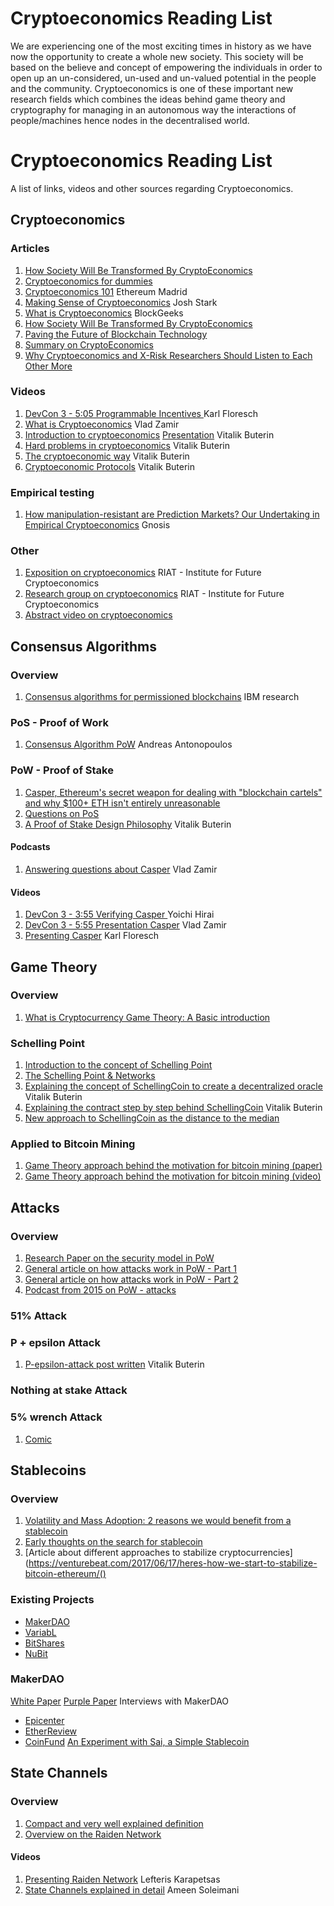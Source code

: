 # Cryptoeconomics Reading List

We are experiencing one of the most exciting times in history as we have now the opportunity to create a whole new society. This society will be based on the believe and concept of empowering the individuals in order to open up an un-considered, un-used and un-valued potential in the people and the community. Cryptoeconomics is one of these important new research fields which combines the ideas behind game theory and cryptography for managing in an autonomous way the interactions of people/machines hence nodes in the decentralised world.

<!-- /MarkdownTOC -->

# Cryptoeconomics Reading List

A list of links, videos and other sources regarding Cryptoeconomics.

## Cryptoeconomics

### Articles

1. [How Society Will Be Transformed By CryptoEconomics](https://media.comakery.com/how-society-will-be-transformed-by-crypto-economics-b02b6765ca8c)
1.  [Cryptoeconomics for dummies](https://medium.com/@j32804/cryptoeconomics-for-dummies-part-0-7172efa81507)
1.  [Cryptoeconomics 101](http://slides.com/ethereummadrid/cryptoeconomics101-stablecoin#/) Ethereum Madrid
1.  [Making Sense of Cryptoeconomics](https://medium.com/@jjmstark/making-sense-of-cryptoeconomics-c6455776669)
Josh Stark
1.  [What is Cryptoeconomics](https://blockgeeks.com/guides/what-is-cryptoeconomics/)
BlockGeeks
1.  [How Society Will Be Transformed By CryptoEconomics](https://media.comakery.com/how-society-will-be-transformed-by-crypto-economics-b02b6765ca8c)
1.  [Paving the Future of Blockchain Technology](https://hackernoon.com/cryptoeconomics-paving-the-future-of-blockchain-technology-13b04dab971)
1. [Summary on CryptoEconomics](https://medium.com/@jjmstark/making-sense-of-cryptoeconomics-c6455776669)
1. [Why Cryptoeconomics and X-Risk Researchers Should Listen to Each Other More](https://medium.com/@VitalikButerin/why-cryptoeconomics-and-x-risk-researchers-should-listen-to-each-other-more-a2db72b3e86b)

### Videos

1. [DevCon 3 - 5:05 Programmable Incentives ](https://www.youtube.com/watch?v=Yo9o5nDTAAQ) Karl Floresch
1. [What is Cryptoeconomics](https://www.youtube.com/watch?v=9lw3s7iGUXQ) Vlad Zamir
1. [Introduction to cryptoeconomics](https://www.youtube.com/watch?v=pKqdjaH1dRo)
[Presentation](https://edcon.io/ppt/one/Vitalik%20Buterin_Introduction%20to%20Cryptoeconomics_EDCON.pdf) Vitalik Buterin
1. [Hard problems in cryptoeconomics](https://www.youtube.com/watch?v=p5qwbOkCZSc&t=2316s) Vitalik Buterin
1. [The cryptoeconomic way](https://www.youtube.com/watch?v=ZH9nMKIHfAE) Vitalik Buterin
1. [Cryptoeconomic Protocols](https://www.slideshare.net/ethereum/vitalik-buterin-cryptoeconomic-protocols-in-the-context-of-wider-society) Vitalik Buterin

### Empirical testing

1. [How manipulation-resistant are Prediction Markets? Our Undertaking in Empirical Cryptoeconomics](https://blog.gnosis.pm/how-manipulation-resistant-are-prediction-markets-710e14033d62) Gnosis

### Other

1. [Exposition on cryptoeconomics](https://www.mqw.at/en/program//programmdetail/crypto-economic-artefacts-1/)
RIAT - Institute for Future Cryptoeconomics
1. [Research group on cryptoeconomics](https://riat.at/Cryptoeconomics/)
RIAT - Institute for Future Cryptoeconomics
1. [Abstract video on cryptoeconomics](https://www.reddit.com/r/ethtrader/comments/6xp7q5/i_think_i_seriously_just_figured_out_all_of/?st=J74IGNOF&sh=c06637cb)

## Consensus Algorithms

### Overview

1. [Consensus algorithms for permissioned blockchains](https://arxiv.org/pdf/1707.01873.pdf)
IBM research

### PoS - Proof of Work

1. [Consensus Algorithm PoW](https://www.youtube.com/watch?v=fw3WkySh_Ho&t=3606s)
Andreas Antonopoulos

### PoW - Proof of Stake   

1. [Casper, Ethereum's secret weapon for dealing with "blockchain cartels" and why $100+ ETH isn't entirely unreasonable](  https://steemit.com/ethereum/@dana-edwards/casper-ethereum-s-secret-weapon-for-dealing-with-blockchain-cartels-and-why-usd100-eth-isn-t-entirely-unreasonable)
1. [Questions on PoS](  https://github.com/ethereum/wiki/wiki/Proof-of-Stake-FAQ)
1. [A Proof of Stake Design Philosophy]( https://medium.com/@VitalikButerin/a-proof-of-stake-design-philosophy-506585978d51) Vitalik Buterin

#### Podcasts

1. [Answering questions about Casper]( https://etherreview.info/the-ether-review-2-vlad-zamfir-28f95afc8a3c) Vlad Zamir

#### Videos

1. [DevCon 3 - 3:55 Verifying Casper ](https://www.youtube.com/watch?v=Yo9o5nDTAAQ) Yoichi Hirai
1. [DevCon 3 - 5:55 Presentation Casper](https://www.youtube.com/watch?v=Yo9o5nDTAAQ) Vlad Zamir
1. [Presenting Casper](https://www.youtube.com/watch?v=MyDocEQfBGA) Karl Floresch

## Game Theory

### Overview

1. [What is Cryptocurrency Game Theory: A Basic introduction](https://blockgeeks.com/guides/cryptocurrency-game-theory/)

### Schelling Point

1. [Introduction to the concept of Schelling Point](http://wisdomofcrowds.blogspot.com.es/2010/02/chapter-five-part-iii.html)
1. [The Schelling Point & Networks](https://media.consensys.net/hashtag-markets-mashing-together-reddit-schelling-points-tokenisation-autonomous-organisations-ceec3cd3baf0)
1. [Explaining the concept of SchellingCoin to create a decentralized oracle](https://blog.ethereum.org/2014/03/28/schellingcoin-a-minimal-trust-universal-data-feed/) Vitalik Buterin
1. [Explaining the contract step by step behind SchellingCoin](https://blog.ethereum.org/2014/06/30/advanced-contract-programming-example-schellingcoin/) Vitalik Buterin
1. [New approach to SchellingCoin as the distance to the median](https://medium.com/@roman.brodetski/introducing-oracul-decentralized-oracle-data-feed-solution-for-ethereum-5cab1ca8bb64)

### Applied to Bitcoin Mining

1. [Game Theory approach behind the motivation for bitcoin mining (paper)](http://ledger.pitt.edu/ojs/index.php/ledger/article/view/96/67)
1. [Game Theory approach behind the motivation for bitcoin mining (video)](https://www.youtube.com/watch?v=_VANRj3WpdY)

## Attacks

### Overview

1. [Research Paper on the security model in PoW](https://eprint.iacr.org/2016/555.pdf)
1. [General article on how attacks work in PoW - Part 1](https://medium.com/@chrshmmmr/an-introduction-to-understanding-attacks-and-dishonesty-on-proof-of-work-blockchains-9e7f547ed4c8)
1. [General article on how attacks work in PoW - Part 2](https://medium.com/@chrshmmmr/a-guide-to-dishonesty-on-pow-blockchains-when-does-double-spending-pays-off-4f1994074b52)
1. [Podcast from 2015 on PoW - attacks](https://letstalkbitcoin.com/blog/post/epicenter-bitcoin-68-kamikaze-attack-block-halving-and-the-perils-of-proof-of-work)

### 51% Attack

### P + epsilon Attack  

1. [P-epsilon-attack post written](https://blog.ethereum.org/2015/01/28/p-epsilon-attack/) Vitalik Buterin

### Nothing at stake Attack  

### 5% wrench Attack

1. [Comic](https://xkcd.com/538/)

## Stablecoins

### Overview

1. [Volatility and Mass Adoption: 2 reasons we would benefit from a stablecoin](https://medium.com/topl-blog/dangerous-volatility-and-why-we-need-a-stable-cryptocurrency-6d66dcd605f8)
1. [Early thoughts on the search for stablecoin](https://blog.ethereum.org/2014/11/11/search-stable-cryptocurrency/)
1. [Article about different approaches to stabilize cryptocurrencies](https://venturebeat.com/2017/06/17/heres-how-we-start-to-stabilize-bitcoin-ethereum/()

### Existing Projects

* [MakerDAO](https://makerdao.com)
* [VariabL](https://variabl.io)
* [BitShares](https://bitshares.org)
* [NuBit](https://www.nubits.com)

### MakerDAO

[White Paper](https://github.com/makerdao/docs/blob/master/Dai.md)
[Purple Paper](http://stablecoin.technology/purple.pdf)
Interviews with MakerDAO
* [Epicenter](https://soundcloud.com/epicenterbitcoin/eb-124)
* [EtherReview](https://soundcloud.com/arthurfalls/the-ether-review-20-maker-the)
* [CoinFund](https://youtu.be/ZggkzPJ5Yt4)
[An Experiment with Sai, a Simple Stablecoin](https://blog.makerdao.com/2017/06/05/introducing-sai/)

## State Channels

### Overview

1. [Compact and very well explained definition](http://www.jeffcoleman.ca/state-channels/)
1. [Overview on the Raiden Network](https://hackernoon.com/raiden-network-developer-preview-dad83ec3fc23)

#### Videos

1. [Presenting Raiden Network]( https://www.youtube.com/watch?v=JuVP4iDVkoQ&index=4&list=PLaM7G4Llrb7wPiT2G75tj2JQr8qg6P5hi) Lefteris Karapetsas
1. [State Channels explained in detail]( https://www.youtube.com/watch?v=MEL50CVOcH4) Ameen Soleimani
